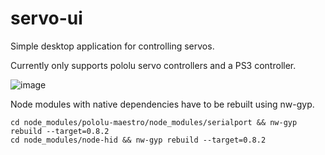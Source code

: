 servo-ui
========

Simple desktop application for controlling servos. 

Currently only supports pololu servo controllers and a PS3 controller.

![image](https://f.cloud.github.com/assets/848347/1793272/857c323c-69af-11e3-990a-d38195c36fae.png)

Node modules with native dependencies have to be rebuilt using nw-gyp.

```
cd node_modules/pololu-maestro/node_modules/serialport && nw-gyp rebuild --target=0.8.2
cd node_modules/node-hid && nw-gyp rebuild --target=0.8.2
```

